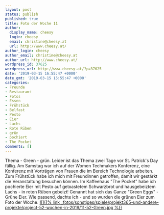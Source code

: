 ```yaml
---
layout: post
status: publish
published: true
title: Foto der Woche 11
author:
  display_name: cheesy
  login: cheesy
  email: christine@cheesy.at
  url: http://www.cheesy.at/
author_login: cheesy
author_email: christine@cheesy.at
author_url: http://www.cheesy.at/
wordpress_id: 37625
wordpress_url: http://www.cheesy.at/?p=37625
date: '2019-03-15 16:55:47 +0000'
date_gmt: '2019-03-15 15:55:47 +0000'
categories:
- Freunde
- Restaurant
- Fotos
- Essen
- Frühstück
- Belfast
- Pesto
- Eier
- Lachs
- Rote Rüben
- grün
- pochiert
- The Pocket
comments: []
---
```

Thema - Green - grün. Leider ist das Thema zwei Tage vor St. Patrick's Day fällig. Am Samstag war ich auf der Women Techmakers Konferenz, eine Konferenz mit Vorträgen von Frauen die im Bereich Technologie arbeiten. Zum Frühstück habe ich mich mit Freundinnen getroffen, damit wir gestärkt die Veranstaltung besuchen können. Im Kaffeehaus "The Pocket" habe ich pochierte Eier mit Pesto auf getoastetem Schwarzbrot und hausgebeiztem Lachs - in roten Rüben gebeizt! Genannt hat sich das Ganze "Green Eggs" - Grüne Eier. Wie passend, dachte ich - und so wurden die grünen Eier zum Foto der Woche.
[![]({% link _fotos/sonstiges/spiele/projekt365-und-andere-projekte/project-52-wochen-in-2019/11-52-Green.jpg %})](http://www.cheesy.at/fotos/spiele/projekt365-und-andere-projekte/project-52-wochen-in-2019/)
